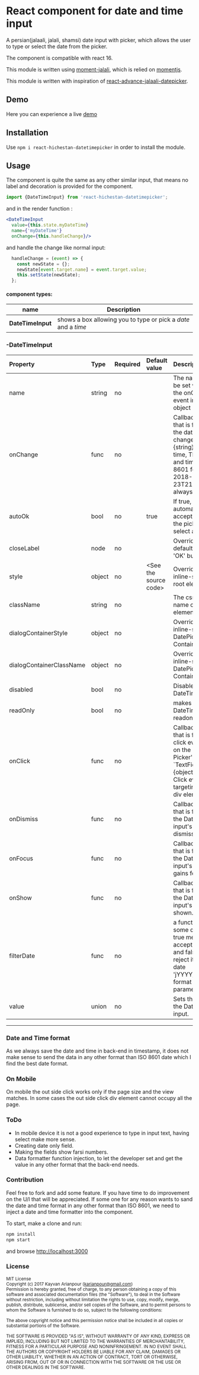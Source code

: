 # React component for date and time input

A persian(jalaali, jalali, shamsi) date input with picker, 
which allows the user to type or select the date from the picker.

The component is compatible with react 16.

This module is written using  [moment-jalali](https://github.com/jalaali/moment-jalaali), which is relied on [momentjs](http://momentjs.com/).

This module is written with inspiration of [react-advance-jalaali-datepicker](https://github.com/A-Kasaaian/react-advance-jalaali-datepicker).


## Demo

Here you can experience a live [demo](https://karianpour.github.io/react-hichestan-datetimepicker/)

## Installation

Use `npm i react-hichestan-datetimepicker` in order to install the module.

## Usage
The component is quite the same as any other similar input, that means no label and decoration is provided for the component.

```jsx
import {DateTimeInput} from 'react-hichestan-datetimepicker';
```

and in the render function :
```jsx
<DateTimeInput
  value={this.state.myDateTime}
  name={'myDateTime'}
  onChange={this.handleChange}/>
```

and handle the change like normal input:
```jsx
  handleChange = (event) => {
    const newState = {};
    newState[event.target.name] = event.target.value;
    this.setState(newState);
  };

```

#### component types:

| name | Description |
| ---- | ----------- |
| **DateTimeInput** | shows a box allowing you to type or pick a _date_  and a _time_|



### -DateTimeInput

Property | Type | Required | Default value | Description
:--- | :--- | :--- | :--- | :---
name|string|no||The name that will be set while firing the onChange event in the target object
onChange|func|no||Callback function that is fired when the date value changes. @param {string} date and time, The new date and time in iso 8601 format like 2018-08-23T21:06:50Z. it is always UTC
autoOk|bool|no|true|If true, automatically accept and close the picker on select a date.
closeLabel|node|no||Override the default text of the &#x27;OK&#x27; button.
style|object|no|&lt;See the source code&gt;|Override the inline-styles of the root element.
className|string|no||The css class name of the root element.
dialogContainerStyle|object|no||Override the inline-styles of DatePickerDialog&#x27;s Container element.
dialogContainerClassName|object|no||Override the inline-styles of DatePickerDialog&#x27;s Container element.
disabled|bool|no||Disables the DateTimeInput.
readOnly|bool|no||makes the DateTimeInput readonly.
onClick|func|no||Callback function that is fired when a click event occurs on the Date Picker&#x27;s &#x60;TextField&#x60;.@param {object} event Click event targeting the &#x60;main div element&#x60;.
onDismiss|func|no||Callback function that is fired when the Date-Time input&#x27;s dialog is dismissed.
onFocus|func|no||Callback function that is fired when the Date-Time input&#x27;s &#x60;main div&#x60; gains focus.
onShow|func|no||Callback function that is fired when the Date-Time input&#x27;s dialog is shown.
filterDate|func|no||a function to filter some dates, return true means that it accept the date and false is to reject it. it gives a date &#x27;jYYYY/jMM/jDD&#x27; format as the first parameter
value|union|no||Sets the value for the Date-Time input.
-----


### Date and Time format
As we always save the date and time in back-end in timestamp, it does not make sense to send the data in any other format than  ISO 8601 date which I find the best date format. 

### On Mobile
On mobile the out side click works only if the page size and the view matches. In some cases the out side click div element cannot occupy all the page.


### ToDo
- In mobile device it is not a good experience to type in input text, having select make more sense.
- Creating date only field.
- Making the fields show farsi numbers.
- Data formatter function injection, to let the developer set and get the value in any other format that the back-end needs.



### Contribution
Feel free to fork and add some feature. If you have time to do improvement on the U/I that will be appreciated.
If some one for any reason wants to sand the date and time format in any other format than ISO 8601, we need to inject a date and time formatter into the component.

To start, make a clone and run:
```bash
npm install
npm start
```
and browse [http://localhost:3000](http://localhost:3000)

### License

<sub>MIT License</sub>  
<sub>Copyright (c) 2017 Kayvan Arianpour (<karianpour@gmail.com>)</sub>  
<sub>Permission is hereby granted, free of charge, to any person obtaining a copy
of this software and associated documentation files (the "Software"), to deal
in the Software without restriction, including without limitation the rights
to use, copy, modify, merge, publish, distribute, sublicense, and/or sell
copies of the Software, and to permit persons to whom the Software is
furnished to do so, subject to the following conditions:</sub>

<sub>The above copyright notice and this permission notice shall be included in all
copies or substantial portions of the Software.</sub>

<sub>THE SOFTWARE IS PROVIDED "AS IS", WITHOUT WARRANTY OF ANY KIND, EXPRESS OR
IMPLIED, INCLUDING BUT NOT LIMITED TO THE WARRANTIES OF MERCHANTABILITY,
FITNESS FOR A PARTICULAR PURPOSE AND NONINFRINGEMENT. IN NO EVENT SHALL THE
AUTHORS OR COPYRIGHT HOLDERS BE LIABLE FOR ANY CLAIM, DAMAGES OR OTHER
LIABILITY, WHETHER IN AN ACTION OF CONTRACT, TORT OR OTHERWISE, ARISING FROM,
OUT OF OR IN CONNECTION WITH THE SOFTWARE OR THE USE OR OTHER DEALINGS IN THE
SOFTWARE.</sub>
